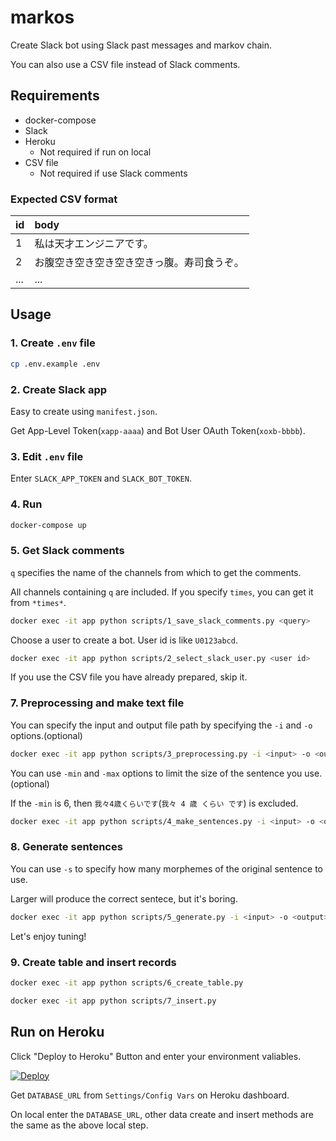 # markos

Create Slack bot using Slack past messages and markov chain.

You can also use a CSV file instead of Slack comments.

## Requirements

- docker-compose
- Slack
- Heroku
  - Not required if run on local
- CSV file
  - Not required if use Slack comments

### Expected CSV format

| id  | body                                       |
| :-- | :----------------------------------------- |
| 1   | 私は天才エンジニアです。                   |
| 2   | お腹空き空き空き空き空きっ腹。寿司食うぞ。 |
| ... | ...                                        |

## Usage

### 1. Create `.env` file

```sh
cp .env.example .env
```

### 2. Create Slack app

Easy to create using `manifest.json`.

Get App-Level Token(`xapp-aaaa`) and Bot User OAuth Token(`xoxb-bbbb`).

### 3. Edit `.env` file

Enter `SLACK_APP_TOKEN` and `SLACK_BOT_TOKEN`.

### 4. Run

```sh
docker-compose up
```

### 5. Get Slack comments

`q` specifies the name of the channels from which to get the comments.

All channels containing `q` are included.
If you specify `times`, you can get it from `*times*`.

```sh
docker exec -it app python scripts/1_save_slack_comments.py <query>
```

Choose a user to create a bot.
User id is like `U0123abcd`.

```sh
docker exec -it app python scripts/2_select_slack_user.py <user id>
```

If you use the CSV file you have already prepared, skip it.

### 7. Preprocessing and make text file

You can specify the input and output file path by specifying the `-i` and `-o` options.(optional)

```sh
docker exec -it app python scripts/3_preprocessing.py -i <input> -o <output>
```

You can use `-min` and `-max` options to limit the size of the sentence you use.(optional)

If the `-min` is 6, then `我々4歳くらいです`(`我々 4 歳 くらい です`) is excluded.

```sh
docker exec -it app python scripts/4_make_sentences.py -i <input> -o <output> -min <minimum word count> -max <max word count>
```

### 8. Generate sentences

You can use `-s` to specify how many morphemes of the original sentence to use.

Larger will produce the correct sentece, but it's boring.

```sh
docker exec -it app python scripts/5_generate.py -i <input> -o <output> -n <count of generate sentences> -s <state size>
```

Let's enjoy tuning!

### 9. Create table and insert records

```sh
docker exec -it app python scripts/6_create_table.py
```

```sh
docker exec -it app python scripts/7_insert.py
```

## Run on Heroku

Click "Deploy to Heroku" Button and enter your environment valiables.

[![Deploy](https://www.herokucdn.com/deploy/button.svg)](https://heroku.com/deploy)

Get `DATABASE_URL` from `Settings/Config Vars` on Heroku dashboard.

On local enter the `DATABASE_URL`, other data create and insert methods are the same as the above local step.
